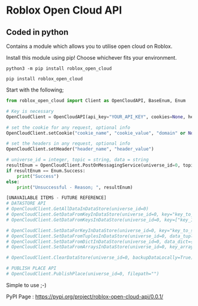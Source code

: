 # Roblox Open Cloud API
## Coded in python

Contains a module which allows you to utilise open cloud on Roblox.

Install this module using pip!
Choose whichever fits your environment.
```batch
python3 -m pip install roblox_open_cloud

pip install roblox_open_cloud
```

Start with the following;
```py
from roblox_open_cloud import Client as OpenCloudAPI, BaseEnum, Enum

# Key is necessary
OpenCloudClient = OpenCloudAPI(api_key="YOUR_API_KEY", cookies=None, headers=None)

# set the cookie for any request, optional info
OpenCloudClient.setCookie("cookie_name", "cookie_value", "domain" or None)

# set the headers in any request, optional info
OpenCloudClient.setHeader("header_name", "header_value")

# universe_id = integer, topic = string, data = string
resultEnum = OpenCloudClient.PostOnMessagingService(universe_id=0, topic=None, data=None)
if resultEnum == Enum.Success:
	print("Success")
else:
	print("Unsuccessful - Reason; ", resultEnum)

[UNAVAILABLE ITEMS - FUTURE REFERENCE]
# DATASTORE API
# OpenCloudClient.GetAllDataInDataStore(universe_id=0)
# OpenCloudClient.GetDataFromKeyInDataStore(universe_id=0, key="key_to_search")
# OpenCloudClient.GetDataFromKeysInDataStore(universe_id=0, key=["key_1", "key_2"])

# OpenCloudClient.SetDataForKeyInDataStore(universe_id=0, key="key_to_search", json_data="")
# OpenCloudClient.SetDataFromTuplesInDataStore(universe_id=0, data_tuples=[ ("key", "json_value") ])
# OpenCloudClient.SetDataFromDictInDataStore(universe_id=0, data_dict={"key":"json_value"})
# OpenCloudClient.SetDataFromArraysInDataStore(universe_id=0, key_array=["key_1", "key_2"], data_array=["data_1", "data_2"]) # USE for key, data in ZIP(arrayA, arrayB)

# OpenCloudClient.ClearDataStore(universe_id=0, backupDataLocally=True)

# PUBLISH PLACE API
# OpenCloudClient.PublishPlace(universe_id=0, filepath="")
```

Simple to use ;-)

PyPI Page : https://pypi.org/project/roblox-open-cloud-api/0.0.1/